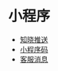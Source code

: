# 小程序

* [知晓推送](/dashboard/miniapp/template-message.md)
* [小程序码](/dashboard/miniapp/qrcode.md)
* [客服消息](/dashboard/miniapp/customer-message.md)